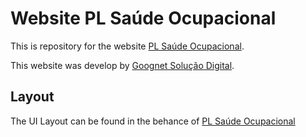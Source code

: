 # Website PL Saúde Ocupacional

This is repository for the website [PL Saúde Ocupacional](https://plsaudeocupacional.com.br "PL Saúde Ocupacional").

This website was develop by [Goognet Solução Digital](https://goognet.com.br "Agência Especializada em Marketing Digital").

## Layout

The UI Layout can be found in the behance of [PL Saúde Ocupacional](https://www.behance.net/gallery/127085161/Website-PL-Saude "PL Saúde Ocupacional")
